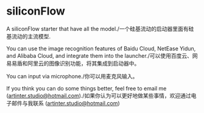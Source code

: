 # siliconFlow

A siliconFlow starter that have all the model./一个硅基流动的启动器里面有硅基流动的主流模型.

You can use the image recognition features of Baidu Cloud, NetEase Yidun, and Alibaba Cloud, and integrate them into the launcher./可以使用百度云、网易易盾和阿里云的图像识别功能，将其集成到启动器中。

You can input via microphone./你可以用麦克风输入。

If you think you can do some things better, feel free to email me (artinter.studio@hotmail.com)./如果你认为可以更好地做某些事情，欢迎通过电子邮件与我联系 (artinter.studio@hotmail.com)
